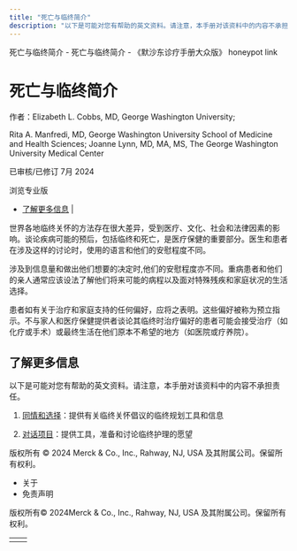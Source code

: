 ```yaml
---
title: "死亡与临终简介"
description: "以下是可能对您有帮助的英文资料。请注意，本手册对该资料中的内容不承担责任。"
---
```


﻿死亡与临终简介 \- 死亡与临终简介 \- 《默沙东诊疗手册大众版》 honeypot link

# 死亡与临终简介

作者：Elizabeth L. Cobbs, MD, George Washington University;

Rita A. Manfredi, MD, George Washington University School of Medicine and Health
Sciences; Joanne Lynn, MD, MA, MS, The George Washington University Medical Center

已审核/已修订 7月 2024

浏览专业版

- [了解更多信息](#了解更多信息_v39810658_zh) \|

世界各地临终关怀的方法存在很大差异，受到医疗、文化、社会和法律因素的影响。谈论疾病可能的预后，包括临终和死亡，是医疗保健的重要部分。医生和患者在涉及这样的讨论时，使用的语言和他们的安慰程度不同。

涉及到信息量和做出他们想要的决定时,他们的安慰程度亦不同。重病患者和他们的亲人通常应该设法了解他们将来可能的病程以及面对特殊残疾和家庭状况的生活选择。

患者如有关于治疗和家庭支持的任何偏好，应将之表明。这些偏好被称为预立指示。不与家人和医疗保健提供者谈论其临终时治疗偏好的患者可能会接受治疗（如化疗或手术）或最终生活在他们原本不希望的地方（如医院或疗养院）。

## 了解更多信息

以下是可能对您有帮助的英文资料。请注意，本手册对该资料中的内容不承担责任。

1. [同情和选择](https://compassionandchoices.org/)：提供有关临终关怀倡议的临终规划工具和信息

2. [对话项目](http://theconversationproject.org/)：提供工具，准备和讨论临终护理的愿望




版权所有 © 2024
Merck & Co., Inc., Rahway, NJ, USA 及其附属公司。保留所有权利。

- 关于
- 免责声明

版权所有© 2024Merck & Co., Inc., Rahway, NJ, USA 及其附属公司。保留所有权利。

|     |     |
| --- | --- |
|  |  |